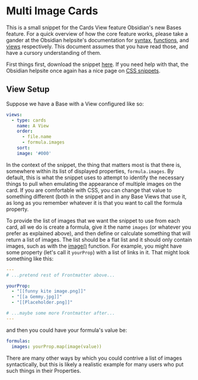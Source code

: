 # Multi Image Cards

This is a small snippet for the Cards View feature Obsidian's new Bases feature. For a quick overview of how the core feature works, please take a gander at the Obsidian helpsite's documentation for [syntax](<https://help.obsidian.md/bases/syntax>), [functions](<https://help.obsidian.md/bases/functions>), and [views](<https://help.obsidian.md/bases/views>) respectively. This document assumes that you have read those, and have a cursory understanding of them.  

First things first, download the snippet [here](MultiImageCards.css). If you need help with that, the Obsidian helpsite once again has a nice page on [CSS snippets](<https://help.obsidian.md/snippets>).  

## View Setup

Suppose we have a Base with a View configured like so:  

```yaml
views:
  - type: cards
    name: A View
    order:
      - file.name
      - formula.images
    sort:
    image: '#000'
```

In the context of the snippet, the thing that matters most is that there is, somewhere within its list of displayed properties, `formula.images`. By default, this is what the snippet uses to attempt to identify the necessary things to pull when emulating the appearance of multiple images on the card. If you are comfortable with CSS, you can change that value to something different (both in the snippet and in any Base Views that use it, as long as you remember whatever it is that you want to call the formula property.  

To provide the list of images that we want the snippet to use from each card, all we do is create a formula, give it the name `images` (or whatever you prefer as explained above), and then define or calculate something that will return a list of images. The list should be a flat list and it should only contain images, such as with the [image()](<https://help.obsidian.md/bases/functions#%60image()%60>) function. For example, you might have some property (let's call it `yourProp`) with a list of links in it. That might look something like this:

```yaml
---
# ...pretend rest of Frontmatter above...

yourProp: 
  - "[[funny kite image.png]]"
  - "[[a Gemmy.jpg]]"
  - "[[Placeholder.png]]"

# ...maybe some more Frontmatter after...
---
```

and then you could have your formula's value be:  

```yaml
formulas:
  images: yourProp.map(image(value))
```

There are many other ways by which you could contrive a list of images syntactically, but this is likely a realistic example for many users who put such things in their Properties.
